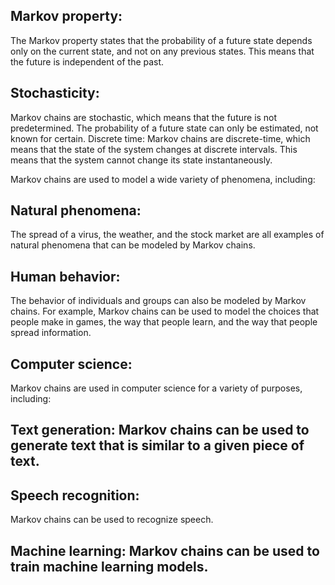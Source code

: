 ## Markov property: 
The Markov property states that the probability of a future state depends only on the current state, and not on any previous states. This means that the future is independent of the past.
## Stochasticity: 
Markov chains are stochastic, which means that the future is not predetermined. The probability of a future state can only be estimated, not known for certain.
Discrete time: Markov chains are discrete-time, which means that the state of the system changes at discrete intervals. This means that the system cannot change its state instantaneously.

Markov chains are used to model a wide variety of phenomena, including:

## Natural phenomena:
The spread of a virus, the weather, and the stock market are all examples of natural phenomena that can be modeled by Markov chains.
## Human behavior:
The behavior of individuals and groups can also be modeled by Markov chains. For example, Markov chains can be used to model the choices that people make in games, the way that people learn, and the way that people spread information.
## Computer science:
Markov chains are used in computer science for a variety of purposes, including:

## Text generation: Markov chains can be used to generate text that is similar to a given piece of text.
## Speech recognition: 
Markov chains can be used to recognize speech.
## Machine learning: Markov chains can be used to train machine learning models.
##

